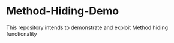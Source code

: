 # Method-Hiding-Demo
This repository intends to demonstrate and exploit Method hiding functionality
